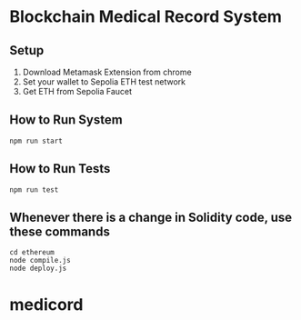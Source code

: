 # Blockchain Medical Record System

## Setup
1. Download Metamask Extension from chrome
2. Set your wallet to Sepolia ETH test network
3. Get ETH from Sepolia Faucet

## How to Run System
```
npm run start
```

## How to Run Tests
```
npm run test
```

## Whenever there is a change in Solidity code, use these commands
```
cd ethereum
node compile.js
node deploy.js
```
# medicord
